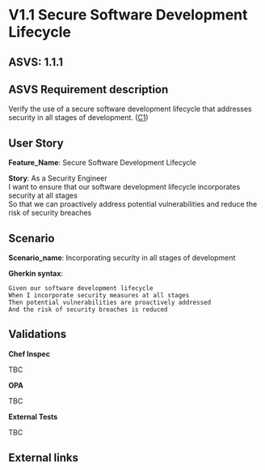 # V1.1 Secure Software Development Lifecycle

## ASVS: 1.1.1

## ASVS Requirement description

Verify the use of a secure software development lifecycle that
addresses security in all stages of development.
([C1](https://owasp.org/www-project-proactive-controls/#div-numbering))

## User Story

**Feature_Name**: Secure Software Development Lifecycle

**Story**:
As a Security Engineer\
I want to ensure that our software development lifecycle incorporates security at all stages\
So that we can proactively address potential vulnerabilities and reduce the risk of security
breaches

## Scenario

**Scenario_name**: Incorporating security in all stages of development

**Gherkin syntax**:

```gherkin
Given our software development lifecycle
When I incorporate security measures at all stages
Then potential vulnerabilities are proactively addressed
And the risk of security breaches is reduced
```

## Validations

**Chef Inspec**

TBC

**OPA**

TBC

**External Tests**

TBC

## External links
